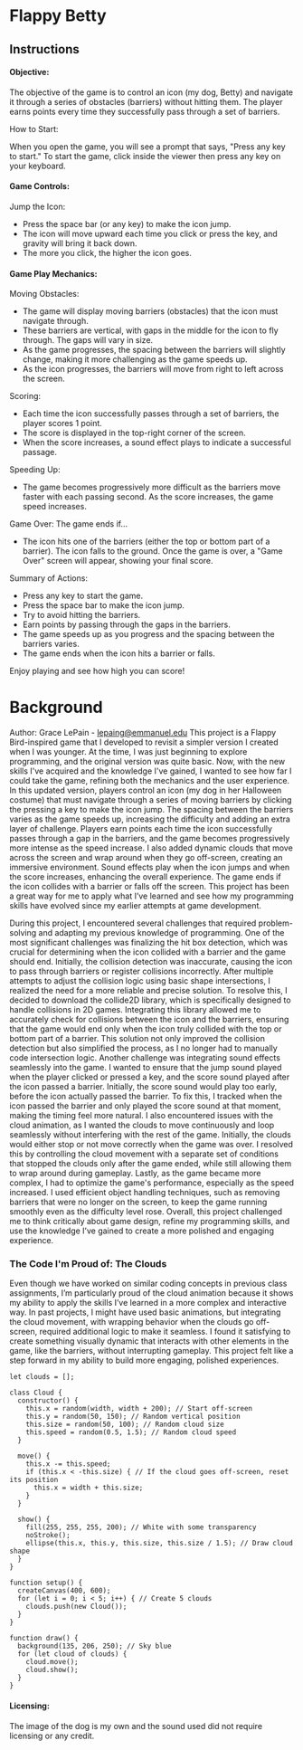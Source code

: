 # Flappy Betty

## Instructions
#### Objective:

The objective of the game is to control an icon (my dog, Betty) and navigate it through a series of obstacles (barriers) without hitting them. The player earns points every time they successfully pass through a set of barriers.

How to Start:

When you open the game, you will see a prompt that says, "Press any key to start." To start the game, click inside the viewer then press any key on your keyboard.

#### Game Controls:

Jump the Icon:
- Press the space bar (or any key) to make the icon jump.
- The icon will move upward each time you click or press the key, and gravity will bring it back down.
- The more you click, the higher the icon goes.

#### Game Play Mechanics:

Moving Obstacles:
- The game will display moving barriers (obstacles) that the icon must navigate through.
- These barriers are vertical, with gaps in the middle for the icon to fly through. The gaps will vary in size.
- As the game progresses, the spacing between the barriers will slightly change, making it more challenging as the game speeds up.
- As the icon progresses, the barriers will move from right to left across the screen.

Scoring:
- Each time the icon successfully passes through a set of barriers, the player scores 1 point.
- The score is displayed in the top-right corner of the screen.
- When the score increases, a sound effect plays to indicate a successful passage.

Speeding Up:
- The game becomes progressively more difficult as the barriers move faster with each passing second.
As the score increases, the game speed increases.

Game Over: The game ends if... 
- The icon hits one of the barriers (either the top or bottom part of a barrier).
The icon falls to the ground.
Once the game is over, a "Game Over" screen will appear, showing your final score.

Summary of Actions:
- Press any key to start the game.
- Press the space bar to make the icon jump.
- Try to avoid hitting the barriers.
- Earn points by passing through the gaps in the barriers.
- The game speeds up as you progress and the spacing between the barriers varies.
- The game ends when the icon hits a barrier or falls.

Enjoy playing and see how high you can score!

# Background

Author: Grace LePain - lepaing@emmanuel.edu
 This project is a Flappy Bird-inspired game that I developed to revisit a simpler version I created when I was younger. At the time, I was just beginning to explore programming, and the original version was quite basic. Now, with the new skills I've acquired and the knowledge I've gained, I wanted to see how far I could take the game, refining both the mechanics and the user experience. In this updated version, players control an icon (my dog in her Halloween costume) that must navigate through a series of moving barriers by clicking the pressing a key to make the icon jump. The spacing between the barriers varies as the game speeds up, increasing the difficulty and adding an extra layer of challenge. Players earn points each time the icon successfully passes through a gap in the barriers, and the game becomes progressively more intense as the speed increase. I also added dynamic clouds that move across the screen and wrap around when they go off-screen, creating an immersive environment. Sound effects play when the icon jumps and when the score increases, enhancing the overall experience. The game ends if the icon collides with a barrier or falls off the screen. This project has been a great way for me to apply what I’ve learned and see how my programming skills have evolved since my earlier attempts at game development.

During this project, I encountered several challenges that required problem-solving and adapting my previous knowledge of programming. One of the most significant challenges was finalizing the hit box detection, which was crucial for determining when the icon collided with a barrier and the game should end. Initially, the collision detection was inaccurate, causing the icon to pass through barriers or register collisions incorrectly. After multiple attempts to adjust the collision logic using basic shape intersections, I realized the need for a more reliable and precise solution.
To resolve this, I decided to download the collide2D library, which is specifically designed to handle collisions in 2D games. Integrating this library allowed me to accurately check for collisions between the icon and the barriers, ensuring that the game would end only when the icon truly collided with the top or bottom part of a barrier. This solution not only improved the collision detection but also simplified the process, as I no longer had to manually code  intersection logic.
Another challenge was integrating sound effects seamlessly into the game. I wanted to ensure that the jump sound played when the player clicked or pressed a key, and the score sound played after the icon passed a barrier. Initially, the score sound would play too early, before the icon actually passed the barrier. To fix this, I tracked when the icon passed the barrier and only played the score sound at that moment, making the timing feel more natural.
I also encountered issues with the cloud animation, as I wanted the clouds to move continuously and loop seamlessly without interfering with the rest of the game. Initially, the clouds would either stop or not move correctly when the game was over. I resolved this by controlling the cloud movement with a separate set of conditions that stopped the clouds only after the game ended, while still allowing them to wrap around during gameplay.
Lastly, as the game became more complex, I had to optimize the game's performance, especially as the speed increased. I used efficient object handling techniques, such as removing barriers that were no longer on the screen, to keep the game running smoothly even as the difficulty level rose.
Overall, this project challenged me to think critically about game design, refine my programming skills, and use the knowledge I’ve gained to create a more polished and engaging experience.


### The Code I'm Proud of: The Clouds
Even though we have worked on similar coding concepts in previous class assignments, I’m particularly proud of the cloud animation because it shows my ability to apply the skills I’ve learned in a more complex and interactive way. In past projects, I might have used basic animations, but integrating the cloud movement, with wrapping behavior when the clouds go off-screen, required additional logic to make it seamless. I found it satisfying to create something visually dynamic that interacts with other elements in the game, like the barriers, without interrupting gameplay. This project felt like a step forward in my ability to build more engaging, polished experiences.
```
let clouds = [];

class Cloud {
  constructor() {
    this.x = random(width, width + 200); // Start off-screen
    this.y = random(50, 150); // Random vertical position
    this.size = random(50, 100); // Random cloud size
    this.speed = random(0.5, 1.5); // Random cloud speed
  }

  move() {
    this.x -= this.speed;
    if (this.x < -this.size) { // If the cloud goes off-screen, reset its position
      this.x = width + this.size;
    }
  }

  show() {
    fill(255, 255, 255, 200); // White with some transparency
    noStroke();
    ellipse(this.x, this.y, this.size, this.size / 1.5); // Draw cloud shape
  }
}

function setup() {
  createCanvas(400, 600);
  for (let i = 0; i < 5; i++) { // Create 5 clouds
    clouds.push(new Cloud());
  }
}

function draw() {
  background(135, 206, 250); // Sky blue
  for (let cloud of clouds) {
    cloud.move();
    cloud.show();
  }
}
```

#### Licensing:
The image of the dog is my own and the sound used did not require licensing or any credit.
